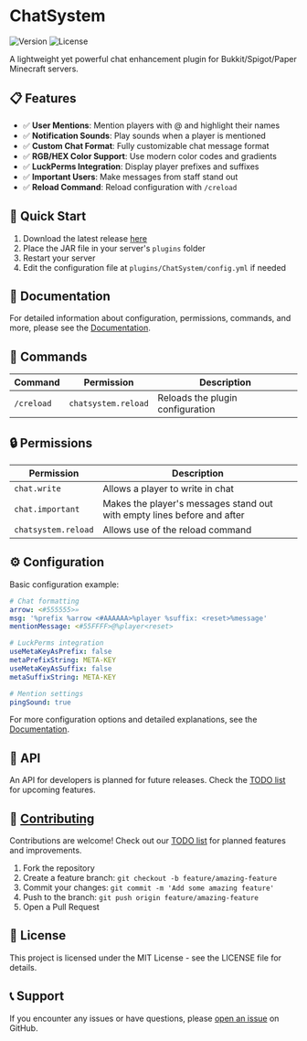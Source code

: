 # ChatSystem

![Version](https://img.shields.io/badge/Minecraft-1.20.x-brightgreen)
![License](https://img.shields.io/badge/License-MIT-blue)

A lightweight yet powerful chat enhancement plugin for Bukkit/Spigot/Paper Minecraft servers.

## 📋 Features

- ✅ **User Mentions**: Mention players with @ and highlight their names
- ✅ **Notification Sounds**: Play sounds when a player is mentioned
- ✅ **Custom Chat Format**: Fully customizable chat message format
- ✅ **RGB/HEX Color Support**: Use modern color codes and gradients
- ✅ **LuckPerms Integration**: Display player prefixes and suffixes
- ✅ **Important Users**: Make messages from staff stand out
- ✅ **Reload Command**: Reload configuration with `/creload`

## 🚀 Quick Start

1. Download the latest release [here](https://github.com/FemRene/ChatSystem/releases/latest/download/ChatSystem.jar)
2. Place the JAR file in your server's `plugins` folder
3. Restart your server
4. Edit the configuration file at `plugins/ChatSystem/config.yml` if needed

## 📖 Documentation

For detailed information about configuration, permissions, commands, and more, please see the [Documentation](DOCUMENTATION.md).

## 🔧 Commands

| Command | Permission | Description |
|---------|------------|-------------|
| `/creload` | `chatsystem.reload` | Reloads the plugin configuration |

## 🔒 Permissions

| Permission | Description |
|------------|-------------|
| `chat.write` | Allows a player to write in chat |
| `chat.important` | Makes the player's messages stand out with empty lines before and after |
| `chatsystem.reload` | Allows use of the reload command |

## ⚙️ Configuration

Basic configuration example:

```yaml
# Chat formatting
arrow: <#555555>»
msg: '%prefix %arrow <#AAAAAA>%player %suffix: <reset>%message'
mentionMessage: <#55FFFF>@%player<reset>

# LuckPerms integration
useMetaKeyAsPrefix: false
metaPrefixString: META-KEY
useMetaKeyAsSuffix: false
metaSuffixString: META-KEY

# Mention settings
pingSound: true
```

For more configuration options and detailed explanations, see the [Documentation](DOCUMENTATION.md).

## 🔌 API

An API for developers is planned for future releases. Check the [TODO list](TODO.md) for upcoming features.

## 🤝 [Contributing](CONTRIBUTING.md)

Contributions are welcome! Check out our [TODO list](TODO.md) for planned features and improvements.

1. Fork the repository
2. Create a feature branch: `git checkout -b feature/amazing-feature`
3. Commit your changes: `git commit -m 'Add some amazing feature'`
4. Push to the branch: `git push origin feature/amazing-feature`
5. Open a Pull Request

## 📜 License

This project is licensed under the MIT License - see the LICENSE file for details.

## 📞 Support

If you encounter any issues or have questions, please [open an issue](https://github.com/FemRene/ChatSystem/issues) on GitHub.